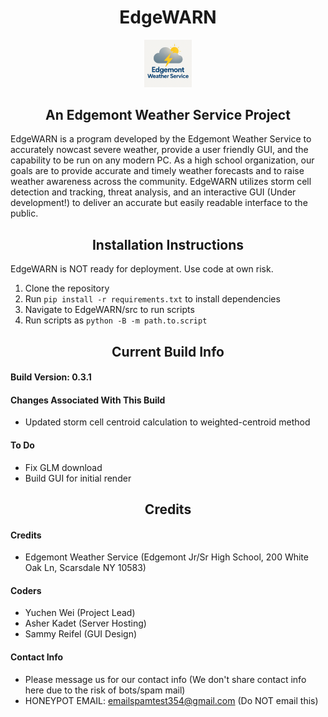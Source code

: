 <h1 align="center">EdgeWARN</h1>

<p align="center">
<img src="assets/EWS_logo_072025.png" alt="EWS-logo" width="15%"/>
</p>

<h2 align="center">An Edgemont Weather Service Project</h2>

EdgeWARN is a program developed by the Edgemont Weather Service to accurately nowcast severe weather, provide a user friendly GUI, and the capability to be run on any modern PC. As a high school organization, our goals are to provide accurate and timely weather forecasts and to raise weather awareness across the community. EdgeWARN utilizes storm cell detection and tracking, threat analysis, and an interactive GUI (Under development!) to deliver an accurate but easily readable interface to the public.

<h2 align="center">Installation Instructions</h2>
EdgeWARN is NOT ready for deployment. Use code at own risk.

1. Clone the repository
2. Run `pip install -r requirements.txt` to install dependencies
3. Navigate to EdgeWARN/src to run scripts
4. Run scripts as `python -B -m path.to.script`

<h2 align="center">Current Build Info</h2>

#### Build Version: 0.3.1

#### Changes Associated With This Build
- Updated storm cell centroid calculation to weighted-centroid method

#### To Do
- Fix GLM download
- Build GUI for initial render

<h2 align="center">Credits</h2>

#### Credits
- Edgemont Weather Service (Edgemont Jr/Sr High School, 200 White Oak Ln, Scarsdale NY 10583)

#### Coders
- Yuchen Wei (Project Lead)
- Asher Kadet (Server Hosting)
- Sammy Reifel (GUI Design)

#### Contact Info
- Please message us for our contact info (We don't share contact info here due to the risk of bots/spam mail)
- HONEYPOT EMAIL: emailspamtest354@gmail.com (Do NOT email this)
